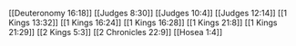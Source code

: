 [[Deuteronomy 16:18]]
[[Judges 8:30]]
[[Judges 10:4]]
[[Judges 12:14]]
[[1 Kings 13:32]]
[[1 Kings 16:24]]
[[1 Kings 16:28]]
[[1 Kings 21:8]]
[[1 Kings 21:29]]
[[2 Kings 5:3]]
[[2 Chronicles 22:9]]
[[Hosea 1:4]]
